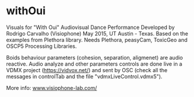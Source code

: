 # withOui

Visuals for "With Oui" Audiovisual Dance Performance
Developed by Rodrigo Carvalho (Visiophone) May 2015, UT Austin - Texas.
Based on the examples from Plethora library. 
Needs Plethora, peasyCam, ToxicGeo and OSCP5 Processing Libraries.

Boids behaviour parameters (cohesion, separation, aligmenet) are audio reactive.
Audio analyze and other parameters controls are done live in a VDMX project (https://vidvox.net/)
and sent by OSC (check all the messages in controlTab and the file "vdmxLiveControl.vdmx5").

More info: www.visiophone-lab.com/

